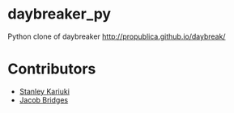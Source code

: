 # daybreaker_py

Python clone of daybreaker http://propublica.github.io/daybreak/

# Contributors

* [Stanley Kariuki](https://github.com/skariuki)
* [Jacob Bridges](https://github.com/jacobbridges)
